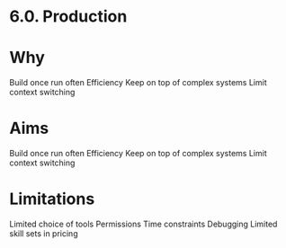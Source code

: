 # 6.0. Production

# Why

Build once run often
Efficiency
Keep on top of complex systems
Limit context switching

# Aims

Build once run often
Efficiency
Keep on top of complex systems
Limit context switching

#


# Limitations

Limited choice of tools
Permissions
Time constraints
Debugging
Limited skill sets in pricing

